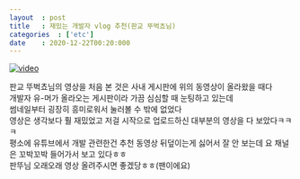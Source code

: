 ```yaml
---
layout  : post
title   : 재밌는 개발자 vlog 추천(판교 뚜벅쵸님)
categories  : ['etc']
date    : 2020-12-22T00:20:000
---
```


[![video](https://img.youtube.com/vi/02mgdU4pok8/0.jpg)](https://youtu.be/02mgdU4pok8)  

판교 뚜벅쵸님의 영상을 처음 본 것은 사내 게시판에 위의 동영상이 올라왔을 때다  
개발자 유-머가 올라오는 게시판이라 가끔 심심할 때 눈팅하고 있는데  
썸네일부터 굉장히 흥미로워서 눌러볼 수 밖에 없었다  
영상은 생각보다 훨 재밌었고 저걸 시작으로 업로드하신 대부분의 영상을 다 보았다ㅋㅋㅋ  
평소에 유튜브에서 개발 관련한건 추천 동영상 뒤덮이는게 싫어서 잘 안 보는데 요 채널은 꼬박꼬박 들어가서 보고 있다ㅎㅎ  
판뚜님 오래오래 영상 올려주시면 좋겠당ㅎㅎ(팬이에요)  
